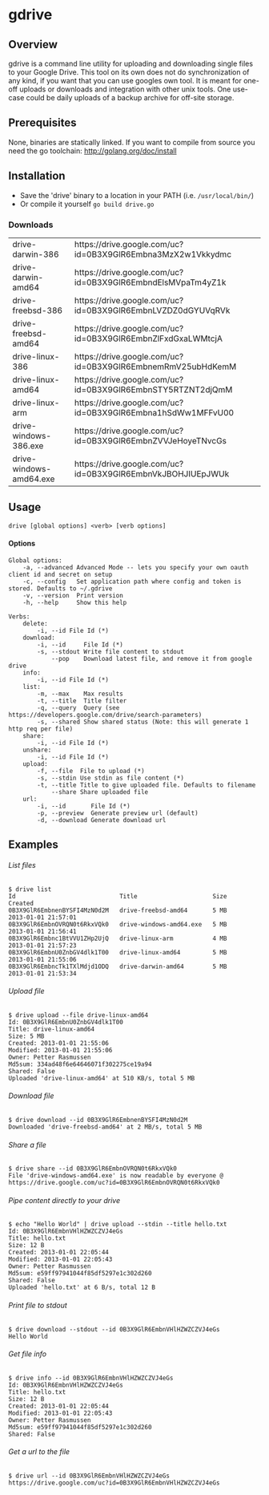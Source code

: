 gdrive
======


## Overview
gdrive is a command line utility for uploading and downloading single files to your Google Drive.
This tool on its own does not do synchronization of any kind, if you want that you can use googles own tool.
It is meant for one-off uploads or downloads and integration with other unix tools. One use-case could be
daily uploads of a backup archive for off-site storage.

## Prerequisites
None, binaries are statically linked.
If you want to compile from source you need the go toolchain: http://golang.org/doc/install

## Installation
- Save the 'drive' binary to a location in your PATH (i.e. `/usr/local/bin/`)
- Or compile it yourself `go build drive.go`

### Downloads
<table>
    <tr>
      <td>drive-darwin-386</td>
      <td>https://drive.google.com/uc?id=0B3X9GlR6Embna3MzX2w1Vkkydmc</td>
    </tr>
    <tr>
      <td>drive-darwin-amd64</td>
      <td>https://drive.google.com/uc?id=0B3X9GlR6EmbndElsMVpaTm4yZ1k</td>
    </tr>
    <tr>
      <td>drive-freebsd-386</td>
      <td>https://drive.google.com/uc?id=0B3X9GlR6EmbnLVZDZ0dGYUVqRVk</td>
    </tr>
    <tr>
      <td>drive-freebsd-amd64</td>
      <td>https://drive.google.com/uc?id=0B3X9GlR6EmbnZlFxdGxaLWMtcjA</td>
    </tr>
    <tr>
      <td>drive-linux-386</td>
      <td>https://drive.google.com/uc?id=0B3X9GlR6EmbnemRmV25ubHdKemM</td>
    </tr>
    <tr>
      <td>drive-linux-amd64</td>
      <td>https://drive.google.com/uc?id=0B3X9GlR6EmbnSTY5RTZNT2djQmM</td>
    </tr>
    <tr>
      <td>drive-linux-arm</td>
      <td>https://drive.google.com/uc?id=0B3X9GlR6Embna1hSdWw1MFFvU00</td>
    </tr>
    <tr>
      <td>drive-windows-386.exe</td>
      <td>https://drive.google.com/uc?id=0B3X9GlR6EmbnZVVJeHoyeTNvcGs</td>
    </tr>
    <tr>
      <td>drive-windows-amd64.exe</td>
      <td>https://drive.google.com/uc?id=0B3X9GlR6EmbnVkJBOHJIUEpJWUk</td>
    </tr>
</table>

## Usage
    drive [global options] <verb> [verb options]

#### Options
    Global options:
        -a, --advanced Advanced Mode -- lets you specify your own oauth client id and secret on setup
        -c, --config   Set application path where config and token is stored. Defaults to ~/.gdrive
        -v, --version  Print version
        -h, --help     Show this help

    Verbs:
        delete:
            -i, --id File Id (*)
        download:
            -i, --id     File Id (*)
            -s, --stdout Write file content to stdout
                --pop    Download latest file, and remove it from google drive
        info:
            -i, --id File Id (*)
        list:
            -m, --max    Max results
            -t, --title  Title filter
            -q, --query  Query (see https://developers.google.com/drive/search-parameters)
            -s, --shared Show shared status (Note: this will generate 1 http req per file)
        share:
            -i, --id File Id (*)
        unshare:
            -i, --id File Id (*)
        upload:
            -f, --file  File to upload (*)
            -s, --stdin Use stdin as file content (*)
            -t, --title Title to give uploaded file. Defaults to filename
                --share Share uploaded file
        url:
            -i, --id       File Id (*)
            -p, --preview  Generate preview url (default)
            -d, --download Generate download url

## Examples
###### List files
    $ drive list
    Id                             Title                     Size     Created
    0B3X9GlR6EmbnenBYSFI4MzN0d2M   drive-freebsd-amd64       5 MB     2013-01-01 21:57:01
    0B3X9GlR6EmbnOVRQN0t6RkxVQk0   drive-windows-amd64.exe   5 MB     2013-01-01 21:56:41
    0B3X9GlR6Embnc1BtVVU1ZHp2UjQ   drive-linux-arm           4 MB     2013-01-01 21:57:23
    0B3X9GlR6EmbnU0ZnbGV4dlk1T00   drive-linux-amd64         5 MB     2013-01-01 21:55:06
    0B3X9GlR6EmbncTk1TXlMdjd1ODQ   drive-darwin-amd64        5 MB     2013-01-01 21:53:34

###### Upload file
    $ drive upload --file drive-linux-amd64
    Id: 0B3X9GlR6EmbnU0ZnbGV4dlk1T00
    Title: drive-linux-amd64
    Size: 5 MB
    Created: 2013-01-01 21:55:06
    Modified: 2013-01-01 21:55:06
    Owner: Petter Rasmussen
    Md5sum: 334ad48f6e64646071f302275ce19a94
    Shared: False
    Uploaded 'drive-linux-amd64' at 510 KB/s, total 5 MB

###### Download file
    $ drive download --id 0B3X9GlR6EmbnenBYSFI4MzN0d2M
    Downloaded 'drive-freebsd-amd64' at 2 MB/s, total 5 MB

###### Share a file
    $ drive share --id 0B3X9GlR6EmbnOVRQN0t6RkxVQk0
    File 'drive-windows-amd64.exe' is now readable by everyone @ https://drive.google.com/uc?id=0B3X9GlR6EmbnOVRQN0t6RkxVQk0

###### Pipe content directly to your drive
    $ echo "Hello World" | drive upload --stdin --title hello.txt
    Id: 0B3X9GlR6EmbnVHlHZWZCZVJ4eGs
    Title: hello.txt
    Size: 12 B
    Created: 2013-01-01 22:05:44
    Modified: 2013-01-01 22:05:43
    Owner: Petter Rasmussen
    Md5sum: e59ff97941044f85df5297e1c302d260
    Shared: False
    Uploaded 'hello.txt' at 6 B/s, total 12 B

###### Print file to stdout
    $ drive download --stdout --id 0B3X9GlR6EmbnVHlHZWZCZVJ4eGs
    Hello World

###### Get file info
    $ drive info --id 0B3X9GlR6EmbnVHlHZWZCZVJ4eGs
    Id: 0B3X9GlR6EmbnVHlHZWZCZVJ4eGs
    Title: hello.txt
    Size: 12 B
    Created: 2013-01-01 22:05:44
    Modified: 2013-01-01 22:05:43
    Owner: Petter Rasmussen
    Md5sum: e59ff97941044f85df5297e1c302d260
    Shared: False

###### Get a url to the file
    $ drive url --id 0B3X9GlR6EmbnVHlHZWZCZVJ4eGs
    https://drive.google.com/uc?id=0B3X9GlR6EmbnVHlHZWZCZVJ4eGs

